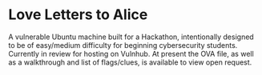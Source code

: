 # Love Letters to Alice

A vulnerable Ubuntu machine built for a Hackathon, intentionally designed to be of easy/medium difficulty for beginning cybersecurity students. Currently in review for hosting on Vulnhub. At present the OVA file, as well as a walkthrough and list of flags/clues, is available to view open request.

